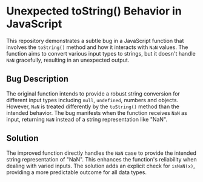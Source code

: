 # Unexpected toString() Behavior in JavaScript
This repository demonstrates a subtle bug in a JavaScript function that involves the `toString()` method and how it interacts with `NaN` values.  The function aims to convert various input types to strings, but it doesn't handle `NaN` gracefully, resulting in an unexpected output.

## Bug Description
The original function intends to provide a robust string conversion for different input types including `null`, `undefined`, numbers and objects. However, `NaN` is treated differently by the `toString()` method than the intended behavior. The bug manifests when the function receives `NaN` as input, returning `NaN` instead of a string representation like "NaN".

## Solution
The improved function directly handles the `NaN` case to provide the intended string representation of "NaN". This enhances the function's reliability when dealing with varied inputs.  The solution adds an explicit check for `isNaN(x)`, providing a more predictable outcome for all data types.